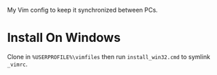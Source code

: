 My Vim config to keep it synchronized between PCs.

Install On Windows
==================

Clone in `%USERPROFILE%\vimfiles` then run `install_win32.cmd` to symlink `_vimrc`.
